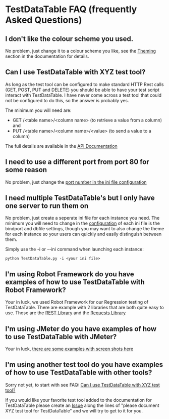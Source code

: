 # TestDataTable FAQ (frequently Asked Questions)

## I don't like the colour scheme you used.

No problem, just change it to a colour scheme you like, see the [Theming](./InstallationAndConfiguration.md#theming-changing-the-colour-scheme) section in the documentation for details.

## Can I use TestDataTable with XYZ test tool?

As long as the test tool can be configured to make standard HTTP Rest calls (GET, POST, PUT and DELETE) you should be able to have your test script interact with TestDataTable. I have never come across a test tool that could not be configured to do this, so the answer is probably yes.

The minimum you will need are:
- GET /&lt;table name&gt;/&lt;column name&gt;	(to retrieve a value from a column)
	and
- PUT /&lt;table name&gt;/&lt;column name&gt;/&lt;value&gt;			(to send a value to a column)

The full details are available in the [API Documentation](./rest_api.md)

## I need to use a different port from port 80 for some reason

No problem, just change the [port number in the ini file configuration](./InstallationAndConfiguration.md#Configuration)

## I need multiple TestDataTable's but I only have one server to run them on

No problem, just create a seperate ini file for each instance you need. The minimum you will need to change in the [configuration](./InstallationAndConfiguration.md#Configuration) of each ini file is the bindport and dbfile settings, though you may want to also change the theme for each instance so your users can quickly and easily distinguish between them.

Simply use the -i or --ini command when launching each instance:
```
python TestDataTable.py -i <your ini file>
```

## I'm using Robot Framework do you have examples of how to use TestDataTable with Robot Framework?

Your in luck, we used Robot Framework for our Regression testing of TestDataTable. There are example with 2 libraries that are both quite easy to use. Those are the [REST Library](../Regression_Tests/TestDataTable-API_REST.robot) and the [Requests Library](../Regression_Tests/TestDataTable-API_requests.robot)

## I'm using JMeter do you have examples of how to use TestDataTable with JMeter?

Your in luck, [there are some examples with screen shots here](../TestTools/JMeter/JMeter.md)


## I'm using another test tool do you have examples of how to use TestDataTable with other tools?

Sorry not yet, to start with see FAQ: [Can I use TestDataTable with XYZ test tool?](#can-i-use-testdatatable-with-xyz-test-tool)

If you would like your favorite test tool added to the documentation for TestDataTable please create an [Issue](https://github.com/damies13/TestDataTable/issues) along the lines of "please document XYZ test tool for TestDataTable" and we will try to get to it for you.
